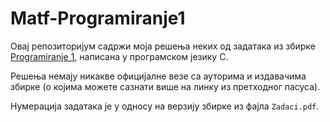 # Matf-Programiranje1
Овај репозиторијум садржи моја решења неких од задатака из збирке [Programiranje 1](http://www.programiranje1.matf.bg.ac.rs/zbirka/), написана у програмском језику C.

Решења немају никакве официјалне везе са ауторима и издавачима збирке (о којима можете сазнати више на линку из претходног пасуса).

Нумерација задатака је у односу на верзију збирке из фајла `Zadaci.pdf`.
